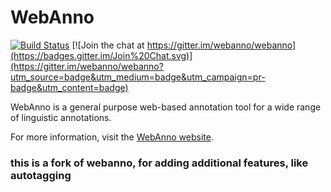 # WebAnno

[![Build Status](https://zoidberg.ukp.informatik.tu-darmstadt.de:443/jenkins/job/WebAnno%20(GitHub)%20(master)/badge/icon)](https://zoidberg.ukp.informatik.tu-darmstadt.de:443/jenkins/job/WebAnno%20(GitHub)%20(master)/) [![Join the chat at https://gitter.im/webanno/webanno](https://badges.gitter.im/Join%20Chat.svg)](https://gitter.im/webanno/webanno?utm_source=badge&utm_medium=badge&utm_campaign=pr-badge&utm_content=badge)

WebAnno is a general purpose web-based annotation tool for a wide range of linguistic annotations.

For more information, visit the [WebAnno website](https://webanno.github.io/webanno/).
### this is a fork of webanno, for adding additional features, like autotagging
